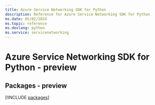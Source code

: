 ```yaml
---
title: Azure Service Networking SDK for Python
description: Reference for Azure Service Networking SDK for Python
ms.date: 05/02/2024
ms.topic: reference
ms.devlang: python
ms.service: servicenetworking
---
```

# Azure Service Networking SDK for Python - preview
## Packages - preview
[!INCLUDE [packages](service-networking-index.md)]